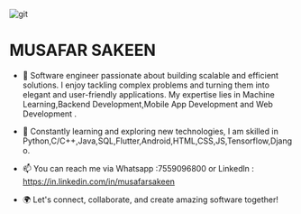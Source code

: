 ![git](https://github.com/muzafirsakeen/EmotionDetection/assets/16305656/d72ec854-3ab3-41db-ae48-ae4dce6202bf)

# MUSAFAR SAKEEN
- 🚀 Software engineer passionate about building scalable and efficient solutions. I enjoy tackling complex problems and turning them into elegant and user-friendly applications. My expertise lies in Machine Learning,Backend Development,Mobile App Development and Web Development .
- 🌱 Constantly learning and exploring new technologies, I am skilled in Python,C/C++,Java,SQL,Flutter,Android,HTML,CSS,JS,Tensorflow,Django.
- 📫 You can reach me via Whatsapp :7559096800
      or Linkedln : https://in.linkedin.com/in/musafarsakeen 

- 🌍 Let's connect, collaborate, and create amazing software together!

